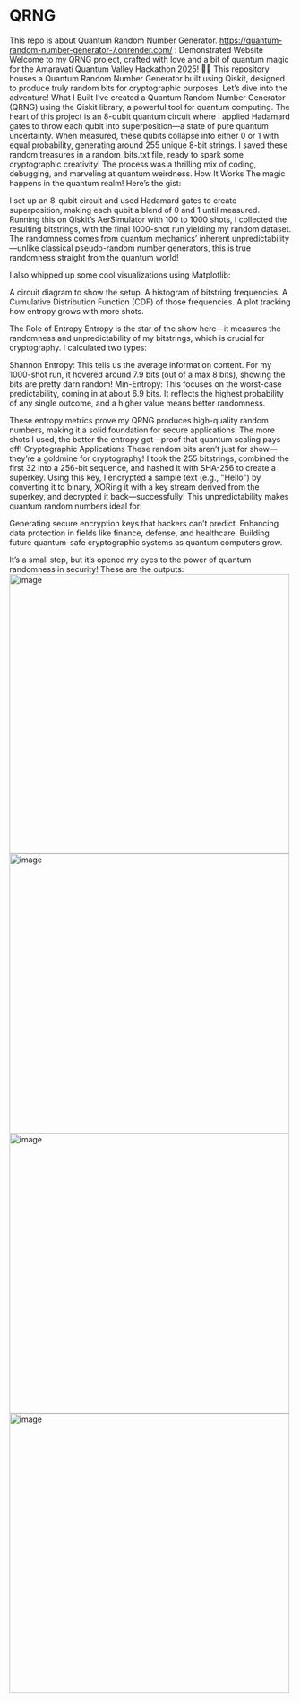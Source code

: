# QRNG
This repo is about Quantum Random Number Generator.
https://quantum-random-number-generator-7.onrender.com/ : Demonstrated Website
Welcome to my QRNG project, crafted with love and a bit of quantum magic for the Amaravati Quantum Valley Hackathon 2025! 🌌🚀 This repository houses a Quantum Random Number Generator built using Qiskit, designed to produce truly random bits for cryptographic purposes. Let’s dive into the adventure!
What I Built
I’ve created a Quantum Random Number Generator (QRNG) using the Qiskit library, a powerful tool for quantum computing. The heart of this project is an 8-qubit quantum circuit where I applied Hadamard gates to throw each qubit into superposition—a state of pure quantum uncertainty. When measured, these qubits collapse into either 0 or 1 with equal probability, generating around 255 unique 8-bit strings. I saved these random treasures in a random_bits.txt file, ready to spark some cryptographic creativity! The process was a thrilling mix of coding, debugging, and marveling at quantum weirdness.
How It Works
The magic happens in the quantum realm! Here’s the gist:

I set up an 8-qubit circuit and used Hadamard gates to create superposition, making each qubit a blend of 0 and 1 until measured.
Running this on Qiskit’s AerSimulator with 100 to 1000 shots, I collected the resulting bitstrings, with the final 1000-shot run yielding my random dataset.
The randomness comes from quantum mechanics’ inherent unpredictability—unlike classical pseudo-random number generators, this is true randomness straight from the quantum world!

I also whipped up some cool visualizations using Matplotlib:

A circuit diagram to show the setup.
A histogram of bitstring frequencies.
A Cumulative Distribution Function (CDF) of those frequencies.
A plot tracking how entropy grows with more shots.

The Role of Entropy
Entropy is the star of the show here—it measures the randomness and unpredictability of my bitstrings, which is crucial for cryptography. I calculated two types:

Shannon Entropy: This tells us the average information content. For my 1000-shot run, it hovered around 7.9 bits (out of a max 8 bits), showing the bits are pretty darn random!
Min-Entropy: This focuses on the worst-case predictability, coming in at about 6.9 bits. It reflects the highest probability of any single outcome, and a higher value means better randomness.

These entropy metrics prove my QRNG produces high-quality random numbers, making it a solid foundation for secure applications. The more shots I used, the better the entropy got—proof that quantum scaling pays off!
Cryptographic Applications
These random bits aren’t just for show—they’re a goldmine for cryptography! I took the 255 bitstrings, combined the first 32 into a 256-bit sequence, and hashed it with SHA-256 to create a superkey. Using this key, I encrypted a sample text (e.g., "Hello") by converting it to binary, XORing it with a key stream derived from the superkey, and decrypted it back—successfully! This unpredictability makes quantum random numbers ideal for:

Generating secure encryption keys that hackers can’t predict.
Enhancing data protection in fields like finance, defense, and healthcare.
Building future quantum-safe cryptographic systems as quantum computers grow.

It’s a small step, but it’s opened my eyes to the power of quantum randomness in security!
These are the outputs:
<img width="500" height="500" alt="image" src="https://github.com/user-attachments/assets/844f2e1d-dbee-41c4-99fe-13ebc1fd0613" />
<img width="500" height="500" alt="image" src="https://github.com/user-attachments/assets/16a17bcd-ca5a-48e1-9907-340fa3137f27" />
<img width="500" height="500" alt="image" src="https://github.com/user-attachments/assets/fcdbff0b-ee14-4823-81a7-f29e34ee9f53" />
<img width="500" height="500" alt="image" src="https://github.com/user-attachments/assets/d13a3c8c-287a-4a27-825a-e70daaf83223" />


